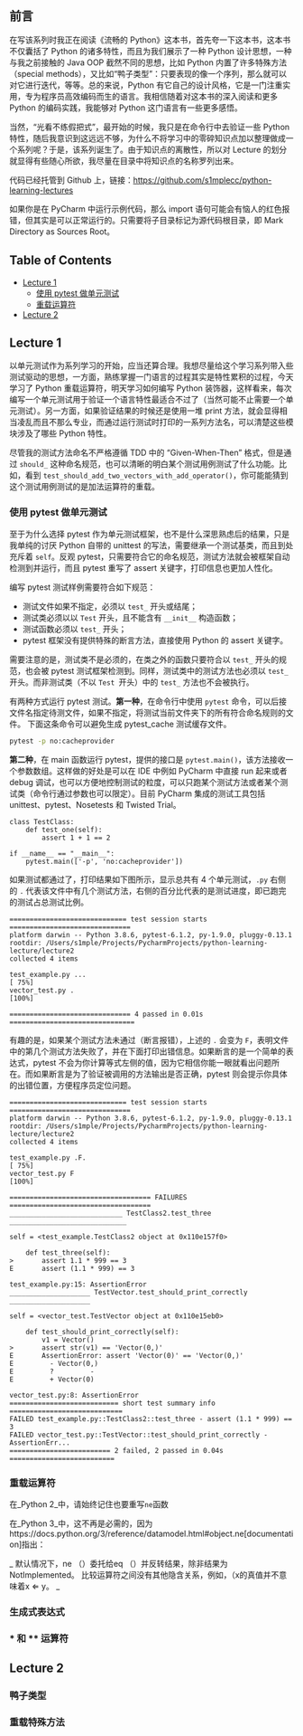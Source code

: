 ## 前言

在写该系列时我正在阅读《流畅的 Python》这本书，首先夸一下这本书，这本书不仅囊括了 Python 的诸多特性，而且为我们展示了一种 Python 设计思想，一种与我之前接触的 Java OOP 截然不同的思想，比如 Python 内置了许多特殊方法（special methods），又比如“鸭子类型”：只要表现的像一个序列，那么就可以对它进行迭代，等等。总的来说，Python 有它自己的设计风格，它是一门注重实用，专为程序员高效编码而生的语言。我相信随着对这本书的深入阅读和更多 Python 的编码实践，我能够对 Python 这门语言有一些更多感悟。

当然，“光看不练假把式”，最开始的时候，我只是在命令行中去验证一些 Python 特性，随后我意识到这远远不够，为什么不将学习中的零碎知识点加以整理做成一个系列呢？于是，该系列诞生了。由于知识点的离散性，所以对 Lecture 的划分就显得有些随心所欲，我尽量在目录中将知识点的名称罗列出来。

代码已经托管到 Github 上，链接：https://github.com/s1mplecc/python-learning-lectures

如果你是在 PyCharm 中运行示例代码，那么 import 语句可能会有恼人的红色报错，但其实是可以正常运行的。只需要将子目录标记为源代码根目录，即 Mark Directory as Sources Root。

## Table of Contents

* [Lecture 1](#lecture-1)
  * [使用 pytest 做单元测试](#%E4%BD%BF%E7%94%A8-pytest-%E5%81%9A%E5%8D%95%E5%85%83%E6%B5%8B%E8%AF%95)
  * [重载运算符](#%E9%87%8D%E8%BD%BD%E8%BF%90%E7%AE%97%E7%AC%A6)
* [Lecture 2](#lecture-2)

## Lecture 1

以单元测试作为系列学习的开始，应当还算合理。我想尽量给这个学习系列带入些测试驱动的思想，一方面，熟练掌握一门语言的过程其实是特性累积的过程，今天学习了 Python 重载运算符，明天学习如何编写 Python 装饰器，这样看来，每次编写一个单元测试用于验证一个语言特性最适合不过了（当然可能不止需要一个单元测试）。另一方面，如果验证结果的时候还是使用一堆 print 方法，就会显得相当凌乱而且不那么专业，而通过运行测试时打印的一系列方法名，可以清楚这些模块涉及了哪些 Python 特性。

尽管我的测试方法命名不严格遵循 TDD 中的  “Given-When-Then” 格式，但是通过 `should_` 这种命名规范，也可以清晰的明白某个测试用例测试了什么功能。比如，看到 `test_should_add_two_vectors_with_add_operator()`，你可能能猜到这个测试用例测试的是加法运算符的重载。

### 使用 pytest 做单元测试

至于为什么选择 pytest 作为单元测试框架，也不是什么深思熟虑后的结果，只是我单纯的讨厌 Python 自带的 unittest 的写法，需要继承一个测试基类，而且到处充斥着 `self`。反观 pytest，只需要符合它的命名规范，测试方法就会被框架自动检测到并运行，而且 pytest 重写了 assert 关键字，打印信息也更加人性化。

编写 pytest 测试样例需要符合如下规范：

- 测试文件如果不指定，必须以 `test_` 开头或结尾；
- 测试类必须以以 `Test` 开头，且不能含有 `__init__` 构造函数；
- 测试函数必须以 `test_` 开头；
- pytest 框架没有提供特殊的断言方法，直接使用 Python 的 assert 关键字。

需要注意的是，测试类不是必须的，在类之外的函数只要符合以 `test_` 开头的规范，也会被 pytest 测试框架检测到。同样，测试类中的测试方法也必须以 `test_` 开头。而非测试类（不以 `Test `开头）中的 `test_` 方法也不会被执行。

有两种方式运行 pytest 测试。**第一种**，在命令行中使用 `pytest` 命令，可以后接文件名指定待测文件，如果不指定，将测试当前文件夹下的所有符合命名规则的文件。 下面这条命令可以避免生成 pytest_cache 测试缓存文件。

```sh
pytest -p no:cacheprovider
```

**第二种**，在 main 函数运行 pytest，提供的接口是 `pytest.main()`，该方法接收一个参数数组。这样做的好处是可以在 IDE 中例如 PyCharm  中直接 run 起来或者 debug 调试，也可以方便地控制测试的粒度，可以只跑某个测试方法或者某个测试类（命令行通过参数也可以限定）。目前 PyCharm 集成的测试工具包括 unittest、pytest、Nosetests 和 Twisted Trial。

```
class TestClass:
    def test_one(self):
        assert 1 + 1 == 2

if __name__ == "__main__":
    pytest.main(['-p', 'no:cacheprovider'])
```

如果测试都通过了，打印结果如下图所示，显示总共有 4 个单元测试，`.py` 右侧的 `.` 代表该文件中有几个测试方法，右侧的百分比代表的是测试进度，即已跑完的测试占总测试比例。

```
============================= test session starts ==============================
platform darwin -- Python 3.8.6, pytest-6.1.2, py-1.9.0, pluggy-0.13.1
rootdir: /Users/s1mple/Projects/PycharmProjects/python-learning-lecture/lecture2
collected 4 items

test_example.py ...                                                      [ 75%]
vector_test.py .                                                         [100%]

============================== 4 passed in 0.01s ===============================
```

有趣的是，如果某个测试方法未通过（断言报错），上述的 `.` 会变为 `F`，表明文件中的第几个测试方法失败了，并在下面打印出错信息。如果断言的是一个简单的表达式，pytest 不会为你计算等式左侧的值，因为它相信你能一眼就看出问题所在。而如果断言是为了验证被调用的方法输出是否正确，pytest 则会提示你具体的出错位置，方便程序员定位问题。

```
============================= test session starts ==============================
platform darwin -- Python 3.8.6, pytest-6.1.2, py-1.9.0, pluggy-0.13.1
rootdir: /Users/s1mple/Projects/PycharmProjects/python-learning-lecture/lecture2
collected 4 items

test_example.py .F.                                                      [ 75%]
vector_test.py F                                                         [100%]

=================================== FAILURES ===================================
____________________________ TestClass2.test_three _____________________________

self = <test_example.TestClass2 object at 0x110e157f0>

    def test_three(self):
>       assert 1.1 * 999 == 3
E       assert (1.1 * 999) == 3

test_example.py:15: AssertionError
____________________ TestVector.test_should_print_correctly ____________________

self = <vector_test.TestVector object at 0x110e15eb0>

    def test_should_print_correctly(self):
        v1 = Vector()
>       assert str(v1) == 'Vector(0,)'
E       AssertionError: assert 'Vector(0)' == 'Vector(0,)'
E         - Vector(0,)
E         ?         -
E         + Vector(0)

vector_test.py:8: AssertionError
=========================== short test summary info ============================
FAILED test_example.py::TestClass2::test_three - assert (1.1 * 999) == 3
FAILED vector_test.py::TestVector::test_should_print_correctly - AssertionErr...
========================= 2 failed, 2 passed in 0.04s ==========================
```

### 重载运算符

在_Python 2_中，请始终记住也要重写`ne`函数

在_Python 3_中，这不再是必需的，因为https://docs.python.org/3/reference/datamodel.html#object.ne[documentation]指出：

_ 默认情况下，ne （）委托给eq （）并反转结果，除非结果为NotImplemented。 比较运算符之间没有其他隐含关系，例如，（x的真值并不意味着x ⇐ y。 _

### 生成式表达式 

### * 和 ** 运算符



## Lecture 2

### 鸭子类型

### 重载特殊方法